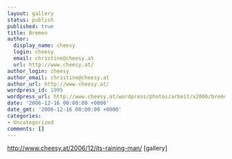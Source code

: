 ```yaml
---
layout: gallery
status: publish
published: true
title: Bremen
author:
  display_name: cheesy
  login: cheesy
  email: christine@cheesy.at
  url: http://www.cheesy.at/
author_login: cheesy
author_email: christine@cheesy.at
author_url: http://www.cheesy.at/
wordpress_id: 1995
wordpress_url: http://www.cheesy.at/wordpress/photos/arbeit/x2006/bremen/
date: '2006-12-16 00:00:00 +0000'
date_gmt: '2006-12-16 00:00:00 +0000'
categories:
- Uncategorized
comments: []
---
```

http://www.cheesy.at/2006/12/its-raining-man/
[gallery]<!--:-->
